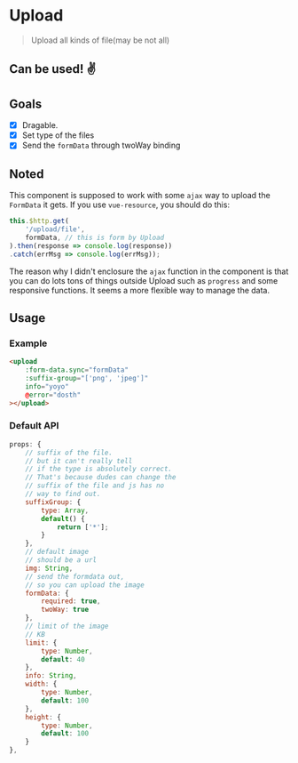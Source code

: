 # Upload

> Upload all kinds of file(may be not all)

## Can be used! ✌️

## Goals

 * [x] Dragable.
 * [x] Set type of the files
 * [x] Send the `formData` through twoWay binding

## Noted
 This component is supposed to work with some `ajax` way to upload the `FormData` it gets. If you use `vue-resource`, you should do this:
 ```javascript
 this.$http.get(
     '/upload/file',
     formData, // this is form by Upload
 ).then(response => console.log(response))
 .catch(errMsg => console.log(errMsg));
 ```
 The reason why I didn't enclosure the `ajax` function in the component is that you can do lots tons of things outside Upload such as `progress` and some responsive functions. It seems a more flexible way to manage the data.

## Usage

### Example

```html
<upload
    :form-data.sync="formData"
    :suffix-group="['png', 'jpeg']"
    info="yoyo"
    @error="dosth"
></upload>
```
### Default API

```javascript
props: {
    // suffix of the file.
    // but it can't really tell
    // if the type is absolutely correct.
    // That's because dudes can change the
    // suffix of the file and js has no
    // way to find out.
    suffixGroup: {
        type: Array,
        default() {
            return ['*'];
        }
    },
    // default image
    // should be a url
    img: String,
    // send the formdata out,
    // so you can upload the image
    formData: {
        required: true,
        twoWay: true
    },
    // limit of the image
    // KB
    limit: {
        type: Number,
        default: 40
    },
    info: String,
    width: {
        type: Number,
        default: 100
    },
    height: {
        type: Number,
        default: 100
    }
},
```
